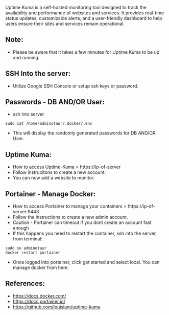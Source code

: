 Uptime Kuma is a self-hosted monitoring tool designed to track the availability and performance of websites and services. 
It provides real-time status updates, customizable alerts, and a user-friendly dashboard to help users ensure their sites 
and services remain operational. 

Note:
------
* Please be aware that it takes a few minutes for Uptime Kuma to be up and running.

SSH Into the server:
--------------------
* Utilize Google SSH Console or setup ssh keys or password.

Passwords - DB AND/OR User:
---------------------------
* ssh into server
```
sudo cat /home/adminotaur/.docker/.env
```
* This will display the randomly generated passwords for DB AND/OR User. 

Uptime Kuma:
-------------
* How to access Uptime-Kuma > https://ip-of-server
* Follow instrucitons to create a new account. 
* You can now add a website to monitor.

Portainer - Manage Docker:
--------------------------
* How to access Portainer to manage your containers > https://ip-of-server:9443
* Follow the instructions to create a new admin account. 
* Caution - Portainer can timeout if you dont create an account fast enough
* If this happens you need to restart the container, ssh into the server, from terminal:
```
sudo su adminotaur
docker restart portainer
```
* Once logged into portainer, click get started and select local. You can manage docker from here. 


References:
------------
* https://docs.docker.com/
* https://docs.portainer.io/
* https://github.com/louislam/uptime-kuma